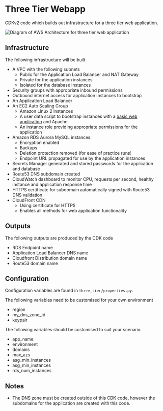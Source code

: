 # Three Tier Webapp

CDKv2 code which builds out infrastructure for a three tier web application.

![Diagram of AWS Architecture for three tier web application](https://github.com/malbertus/basic_web_app_cdk/doc/diagram.png "Architecture Diagram")

## Infrastructure

The following infrastructure will be built

- A VPC with the following subnets
  - Public for the Application Load Balancer and NAT Gateway
  - Private for the application instances
  - Isolated for the database instances
- Security groups with appropriate inbound permissions
- Outbound internet access for application instances to bootstrap
- An Application Load Balancer
- An EC2 Auto Scaling Group
  - Amazon Linux 2 instances
  - A user data script to bootstrap instances with a [basic web application](https://github.com/malbertus/basic_web_app) and Apache
  - An instance role providing appropriate permissions for the application
- Amazon RDS Aurora MySQL instances
  - Encryption enabled
  - Backups
  - Deletion protection removed (for ease of practice runs)
  - Endpoint URL propagated for use by the application instances
- Secrets Manager generated and stored passwords for the application and database
- Route53 DNS subdomain created
- CloudWatch dashboard to monitor CPU, requests per second, healthy instance and application response time
- HTTPS certificate for subdomain automatically signed with Route53 DNS validation
- CloudFront CDN
  - Using certificate for HTTPS
  - Enables all methods for web application functionality

## Outputs

The following outputs are produced by the CDK code

- RDS Endpoint name
- Application Load Balancer DNS name
- Cloudfront Distribution domain name
- Route53 domain name

## Configuration

Configuration variables are found in `three_tier/properties.py`.

The following variables need to be customised for your own environment

- region
- my_dns_zone_id
- keypair

The following variables should be customised to suit your scenario

- app_name
- environment
- domains
- max_azs
- asg_min_instances
- asg_min_instances
- rds_num_instances

## Notes

- The DNS zone must be created outside of this CDK code, however the subdomains for the application are created with this code.
